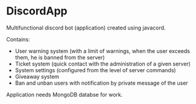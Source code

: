 # DiscordApp
Multifunctional discord bot (application) created using javacord.

Contains:
- User warning system (with a limit of warnings, when the user exceeds them, he is banned from the server)
- Ticket system (quick contact with the administration of a given server)
- System settings (configured from the level of server commands)
- Giveaway system
- Ban and unban users with notification by private message of the user

Application needs MongoDB databse for work.
